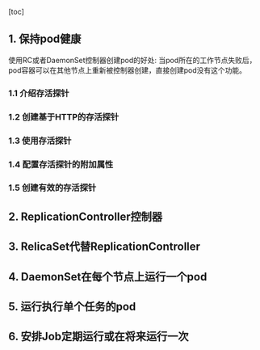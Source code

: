 [toc]

## 1. 保持pod健康

使用RC或者DaemonSet控制器创建pod的好处:
当pod所在的工作节点失败后，pod容器可以在其他节点上重新被控制器创建，直接创建pod没有这个功能。


### 1.1 介绍存活探针



### 1.2 创建基于HTTP的存活探针

### 1.3 使用存活探针

### 1.4 配置存活探针的附加属性

### 1.5 创建有效的存活探针


## 2. ReplicationController控制器



## 3. RelicaSet代替ReplicationController



## 4. DaemonSet在每个节点上运行一个pod



## 5. 运行执行单个任务的pod



## 6. 安排Job定期运行或在将来运行一次